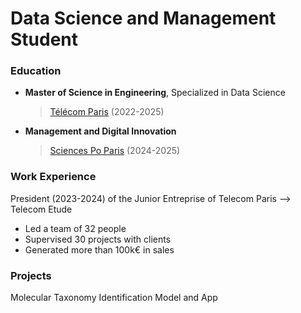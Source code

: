 # Data Science and Management Student

### Education
- **Master of Science in Engineering**, 
    Specialized in Data Science 

    > [Télécom Paris](https://www.telecom-paris.fr/en/home) (2022-2025) 
    

- **Management and Digital Innovation** 

    > [Sciences Po Paris](https://www.sciencespo.fr/en/) (2024-2025)

### Work Experience
President (2023-2024) of the Junior Entreprise of Telecom Paris --> Telecom Etude
- Led a team of 32 people
- Supervised 30 projects with clients
- Generated more than 100k€ in sales

### Projects
Molecular Taxonomy Identification Model and App
